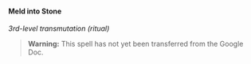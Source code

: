 #### Meld into Stone
<!-- markdownlint-disable-next-line no-emphasis-as-heading -->
_3rd-level transmutation (ritual)_

> **Warning:**
> This spell has not yet been transferred from the Google Doc.
